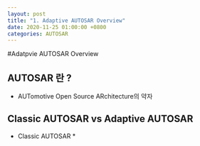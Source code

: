 ```yaml
---
layout: post
title: "1. Adaptive AUTOSAR Overview"
date: 2020-11-25 01:00:00 +0800
categories: AUTOSAR
---
```


#Adatpvie AUTOSAR Overview

## AUTOSAR 란 ?
* AUTomotive Open Source ARchitecture의 약자

## Classic AUTOSAR vs Adaptive AUTOSAR
* Classic AUTOSAR
    * 
